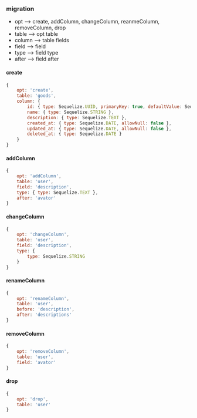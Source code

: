 ### migration

* opt --> create, addColumn, changeColumn, reanmeColumn, removeColumn, drop
* table --> opt table
* column --> table fields
* field --> field
* type --> field type
* after --> field after

#### create

```javascript
{
    opt: 'create',
    table: 'goods',
    column: {
        id: { type: Sequelize.UUID, primaryKey: true, defaultValue: Sequelize.UUIDV1 },
        name: { type: Sequelize.STRING },
        description: { type: Sequelize.TEXT },
        created_at: { type: Sequelize.DATE, allowNull: false },
        updated_at: { type: Sequelize.DATE, allowNull: false },
        deleted_at: { type: Sequelize.DATE }
    }
}
```

#### addColumn

```javascript
{
    opt: 'addColumn',
    table: 'user',
    field: 'description',
    type: { type: Sequelize.TEXT },
    after: 'avator'
}
```

#### changeColumn

```javascript
{
    opt: 'changeColumn',
    table: 'user',
    field: 'description',
    type: {
        type: Sequelize.STRING
    }
}
```

#### renameColumn

```javascript
{
    opt: 'renameColumn',
    table: 'user',
    before: 'description',
    after: 'descriptions'
}
```

#### removeColumn

```javascript
{
    opt: 'removeColumn',
    table: 'user',
    field: 'avator'
}
```

#### drop

```javascript
{
    opt: 'drop',
    table: 'user'
}
```